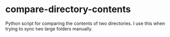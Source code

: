 compare-directory-contents
==========================

Python script for comparing the contents of two directories.  I use this when trying to sync two large folders manually.
